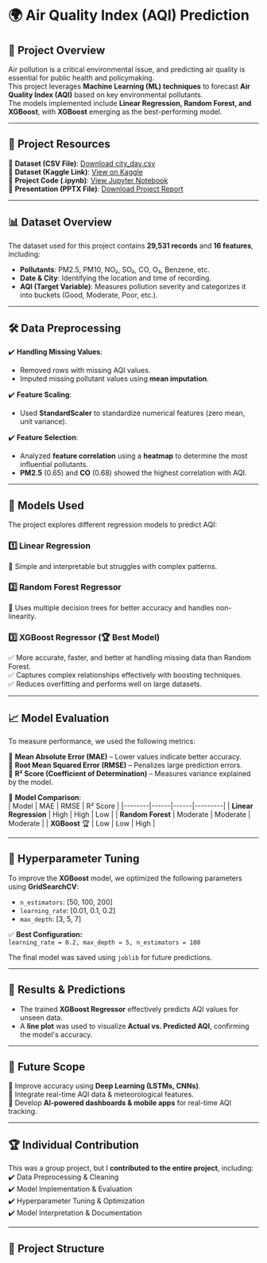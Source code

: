 # 🌍 Air Quality Index (AQI) Prediction  

## 📌 Project Overview  
Air pollution is a critical environmental issue, and predicting air quality is essential for public health and policymaking.  
This project leverages **Machine Learning (ML) techniques** to forecast **Air Quality Index (AQI)** based on key environmental pollutants.  
The models implemented include **Linear Regression, Random Forest, and XGBoost**, with **XGBoost** emerging as the best-performing model.  

---

## 📂 Project Resources  
🔹 **Dataset (CSV File)**: [Download city_day.csv](https://github.com/SunnyRao07/Air-Quality-Index-AQI-Prediction/blob/main/city_day.csv)  
🔹 **Dataset (Kaggle Link)**: [View on Kaggle](YOUR_KAGGLE_DATASET_LINK)  
🔹 **Project Code (.ipynb)**: [View Jupyter Notebook](Code_SunnyRao_Karegam_SandeepKumar_Kandagatla_Srikanth_Kannamoni_Alphin_StiviJohn.ipynb)  
🔹 **Presentation (PPTX File)**: [Download Project Report](GroupReport_SunnyRao_Karegam_SandeepKumar_Kandagatla_Srikanth_Kannamoni_Alphin_StiviJohn.pptx)  

---

## 📊 Dataset Overview  
The dataset used for this project contains **29,531 records** and **16 features**, including:  
- **Pollutants**: PM2.5, PM10, NO₂, SO₂, CO, O₃, Benzene, etc.  
- **Date & City**: Identifying the location and time of recording.  
- **AQI (Target Variable)**: Measures pollution severity and categorizes it into buckets (Good, Moderate, Poor, etc.).  

---

## 🛠 Data Preprocessing  
✔️ **Handling Missing Values**:  
- Removed rows with missing AQI values.  
- Imputed missing pollutant values using **mean imputation**.  

✔️ **Feature Scaling**:  
- Used **StandardScaler** to standardize numerical features (zero mean, unit variance).  

✔️ **Feature Selection**:  
- Analyzed **feature correlation** using a **heatmap** to determine the most influential pollutants.  
- **PM2.5** (0.65) and **CO** (0.68) showed the highest correlation with AQI.  

---

## 🤖 Models Used  
The project explores different regression models to predict AQI:  

### 1️⃣ **Linear Regression**  
🔹 Simple and interpretable but struggles with complex patterns.  

### 2️⃣ **Random Forest Regressor**  
🔹 Uses multiple decision trees for better accuracy and handles non-linearity.  

### 3️⃣ **XGBoost Regressor** (🏆 Best Model)  
✅ More accurate, faster, and better at handling missing data than Random Forest.  
✅ Captures complex relationships effectively with boosting techniques.  
✅ Reduces overfitting and performs well on large datasets.  

---

## 📈 Model Evaluation  
To measure performance, we used the following metrics:  

📌 **Mean Absolute Error (MAE)** – Lower values indicate better accuracy.  
📌 **Root Mean Squared Error (RMSE)** – Penalizes large prediction errors.  
📌 **R² Score (Coefficient of Determination)** – Measures variance explained by the model.  

📌 **Model Comparison**:  
| Model | MAE | RMSE | R² Score |
|--------|------|------|---------|
| **Linear Regression** | High | High | Low |
| **Random Forest** | Moderate | Moderate | Moderate |
| **XGBoost** 🏆 | Low | Low | High |

---

## 🔧 Hyperparameter Tuning  
To improve the **XGBoost** model, we optimized the following parameters using **GridSearchCV**:  
- `n_estimators`: [50, 100, 200]  
- `learning_rate`: [0.01, 0.1, 0.2]  
- `max_depth`: [3, 5, 7]  

✅ **Best Configuration:**  
`learning_rate = 0.2, max_depth = 5, n_estimators = 100`  

The final model was saved using `joblib` for future predictions.  

---

## 📌 Results & Predictions  
- The trained **XGBoost Regressor** effectively predicts AQI values for unseen data.  
- A **line plot** was used to visualize **Actual vs. Predicted AQI**, confirming the model's accuracy.  

---

## 🚀 Future Scope  
🔹 Improve accuracy using **Deep Learning (LSTMs, CNNs)**.  
🔹 Integrate real-time AQI data & meteorological features.  
🔹 Develop **AI-powered dashboards & mobile apps** for real-time AQI tracking.  

---

## 🏆 Individual Contribution  
This was a group project, but I **contributed to the entire project**, including:  
✔️ Data Preprocessing & Cleaning  
✔️ Model Implementation & Evaluation  
✔️ Hyperparameter Tuning & Optimization  
✔️ Model Interpretation & Documentation  

---

## 📌 Project Structure  
